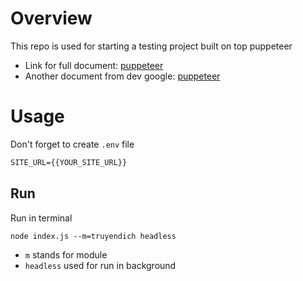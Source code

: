 # Overview
This repo is used for starting a testing project built on top puppeteer
- Link for full document: [puppeteer](https://github.com/GoogleChrome/puppeteer)
- Another document from dev google: [puppeteer](https://developers.google.com/web/tools/puppeteer/)

# Usage
Don't forget to create `.env` file
```html
SITE_URL={{YOUR_SITE_URL}}
```

## Run 

Run in terminal

```html
node index.js --m=truyendich headless
```

- `m` stands for module
- `headless` used for run in background